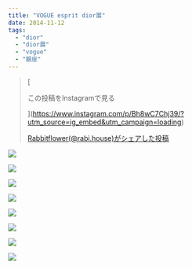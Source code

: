 ```yaml
---
title: "VOGUE esprit dior展"
date: 2014-11-12
tags: 
  - "dior"
  - "dior展"
  - "vogue"
  - "銀座"
---
```


> [
> 
> この投稿をInstagramで見る
> 
> ](https://www.instagram.com/p/Bh8wC7Chj39/?utm_source=ig_embed&utm_campaign=loading)
> 
> [Rabbitflower(@rabi.house)がシェアした投稿](https://www.instagram.com/p/Bh8wC7Chj39/?utm_source=ig_embed&utm_campaign=loading)

<script async src="//www.instagram.com/embed.js"></script>

![](images/image-53.jpg)

![](images/image-54.jpg)

![](images/image-55.jpg)

![](images/image-56.jpg)

![](images/image-57.jpg)

![](images/image-58.jpg)

![](images/image-59.jpg)

![](images/image-60.jpg)
